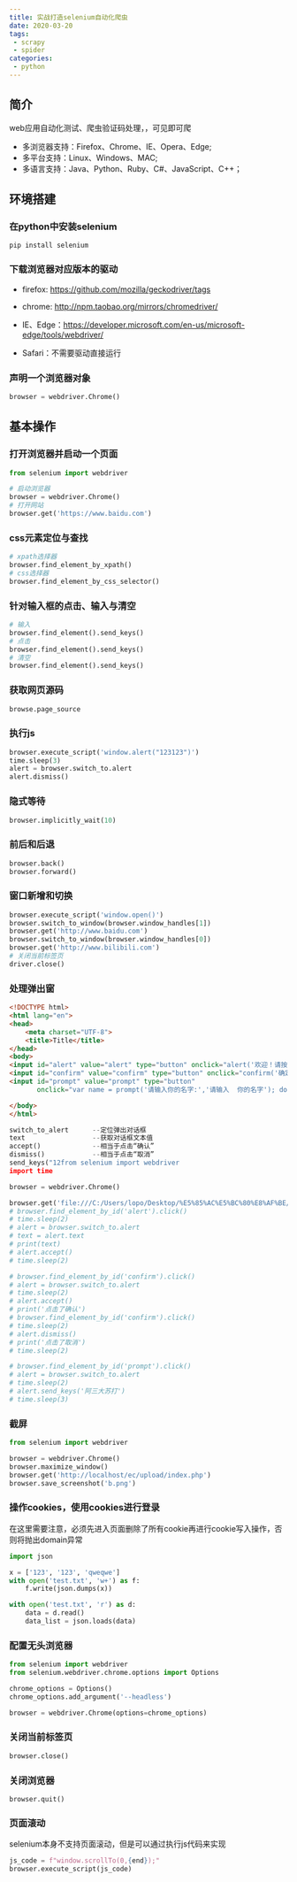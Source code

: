 ```yaml
---
title: 实战打造selenium自动化爬虫
date: 2020-03-20
tags:
 - scrapy
 - spider
categories:
 - python
---
```


## 简介

web应用自动化测试、爬虫验证码处理，，可见即可爬

- 多浏览器支持：Firefox、Chrome、IE、Opera、Edge;
- 多平台支持：Linux、Windows、MAC;
- 多语言支持：Java、Python、Ruby、C#、JavaScript、C++；

## 环境搭建

### 在python中安装selenium

```shell
pip install selenium
```

### 下载浏览器对应版本的驱动

- firefox:  https://github.com/mozilla/geckodriver/tags

- chrome:  http://npm.taobao.org/mirrors/chromedriver/
- IE、Edge：https://developer.microsoft.com/en-us/microsoft-edge/tools/webdriver/
- Safari：不需要驱动直接运行

### 声明一个浏览器对象

``` python
browser = webdriver.Chrome()
```

## 基本操作

### 打开浏览器并启动一个页面

``` python
from selenium import webdriver

# 启动浏览器
browser = webdriver.Chrome()
# 打开网站
browser.get('https://www.baidu.com')
```

### css元素定位与查找

``` python
# xpath选择器
browser.find_element_by_xpath()
# css选择器
browser.find_element_by_css_selector()
```

### 针对输入框的点击、输入与清空

```python
# 输入
browser.find_element().send_keys()
# 点击
browser.find_element().send_keys()
# 清空
browser.find_element().send_keys()
```

### 获取网页源码

```python
browse.page_source
```

### 执行js

```python
browser.execute_script('window.alert("123123")')
time.sleep(3)
alert = browser.switch_to.alert
alert.dismiss()
```

### 隐式等待

```python
browser.implicitly_wait(10)
```

### 前后和后退

```python
browser.back()
browser.forward()
```

### 窗口新增和切换

```python
browser.execute_script('window.open()')
browser.switch_to_window(browser.window_handles[1])
browser.get('http://www.baidu.com')
browser.switch_to_window(browser.window_handles[0])
browser.get('http://www.bilibili.com')
# 关闭当前标签页
driver.close()
```

### 处理弹出窗

```html
<!DOCTYPE html>
<html lang="en">
<head>
    <meta charset="UTF-8">
    <title>Title</title>
</head>
<body>
<input id="alert" value="alert" type="button" onclick="alert('欢迎！请按确认继续！');"/>
<input id="confirm" value="confirm" type="button" onclick="confirm('确定吗？');"/>
<input id="prompt" value="prompt" type="button"
       onclick="var name = prompt('请输入你的名字:','请输入  你的名字'); document.write(name) "/>

</body>
</html>
```

```python
switch_to_alert      --定位弹出对话框
text                 --获取对话框文本值
accept()             --相当于点击“确认”
dismiss()            --相当于点击“取消”
send_keys("12from selenium import webdriver
import time

browser = webdriver.Chrome()

browser.get('file:///C:/Users/lopo/Desktop/%E5%85%AC%E5%BC%80%E8%AF%BE/%E6%BB%91%E5%9D%97%E7%A0%B4%E8%A7%A3/h1.html')
# browser.find_element_by_id('alert').click()
# time.sleep(2)
# alert = browser.switch_to.alert
# text = alert.text
# print(text)
# alert.accept()
# time.sleep(2)

# browser.find_element_by_id('confirm').click()
# alert = browser.switch_to.alert
# time.sleep(2)
# alert.accept()
# print('点击了确认')
# browser.find_element_by_id('confirm').click()
# time.sleep(2)
# alert.dismiss()
# print('点击了取消')
# time.sleep(2)

# browser.find_element_by_id('prompt').click()
# alert = browser.switch_to.alert
# time.sleep(2)
# alert.send_keys('阿三大苏打')
# time.sleep(3)

```

### 截屏

```python
from selenium import webdriver

browser = webdriver.Chrome()
browser.maximize_window()
browser.get('http://localhost/ec/upload/index.php')
browser.save_screenshot('b.png')
```

### 操作cookies，使用cookies进行登录

在这里需要注意，必须先进入页面删除了所有cookie再进行cookie写入操作，否则将抛出domain异常

```python
import json

x = ['123', '123', 'qweqwe']
with open('test.txt', 'w+') as f:
    f.write(json.dumps(x))

with open('test.txt', 'r') as d:
    data = d.read()
    data_list = json.loads(data)
```

### 配置无头浏览器

```python
from selenium import webdriver
from selenium.webdriver.chrome.options import Options

chrome_options = Options()
chrome_options.add_argument('--headless')

browser = webdriver.Chrome(options=chrome_options)
```

### 关闭当前标签页

``` python
browser.close()
```

### 关闭浏览器

```
browser.quit()
```

### 页面滚动

selenium本身不支持页面滚动，但是可以通过执行js代码来实现

```python
js_code = f"window.scrollTo(0,{end});"
browser.execute_script(js_code)
```

